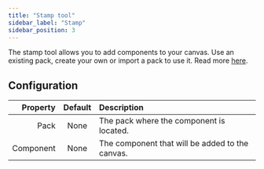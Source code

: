 ```yaml
---
title: "Stamp tool"
sidebar_label: "Stamp"
sidebar_position: 3
---
```


The stamp tool allows you to add components to your canvas. Use an existing pack, create your own or import a pack to use it. Read more [here](../pack).

## Configuration

|  Property | Default | Description                                     |
| ---------:|:-------:|:----------------------------------------------- |
|      Pack |  None   | The pack where the component is located.        |
| Component |  None   | The component that will be added to the canvas. |
